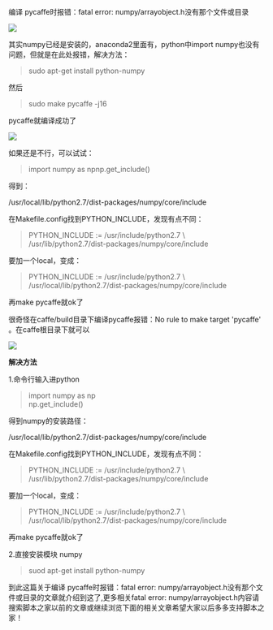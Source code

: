编译 pycaffe时报错：fatal error: numpy/arrayobject.h没有那个文件或目录

![](https://img.jbzj.com/file_images/article/202011/202011292331179.png)

其实numpy已经是安装的，anaconda2里面有，python中import numpy也没有问题，但就是在此处报错，解决方法：

> sudo apt-get install python-numpy

然后

> sudo make pycaffe -j16

pycaffe就编译成功了

![](https://img.jbzj.com/file_images/article/202011/2020112923312110.jpg)

如果还是不行，可以试试：

> import numpy as npnp.get_include()

得到：

/usr/local/lib/python2.7/dist-packages/numpy/core/include

在Makefile.config找到PYTHON_INCLUDE，发现有点不同：

> PYTHON_INCLUDE := /usr/include/python2.7 \  
>  /usr/lib/python2.7/dist-packages/numpy/core/include

要加一个local，变成：

> PYTHON_INCLUDE := /usr/include/python2.7 \  
>  /usr/local/lib/python2.7/dist-packages/numpy/core/include

再make pycaffe就ok了

很奇怪在caffe/build目录下编译pycaffe报错：No rule to make target 'pycaffe' 。在caffe根目录下就可以

![](https://img.jbzj.com/file_images/article/202011/2020112923312411.jpg)

**解决方法**

1.命令行输入进python

> import numpy as np  
>  np.get_include()

得到numpy的安装路径：

/usr/local/lib/python2.7/dist-packages/numpy/core/include

在Makefile.config找到PYTHON_INCLUDE，发现有点不同：

> PYTHON_INCLUDE := /usr/include/python2.7 \  
>  /usr/lib/python2.7/dist-packages/numpy/core/include

要加一个local，变成：

> PYTHON_INCLUDE := /usr/include/python2.7 \  
>  /usr/local/lib/python2.7/dist-packages/numpy/core/include

再make pycaffe就ok了

2.直接安装模块 numpy

> suod apt-get install python-numpy

到此这篇关于编译 pycaffe时报错：fatal error:
numpy/arrayobject.h没有那个文件或目录的文章就介绍到这了,更多相关fatal error:
numpy/arrayobject.h内容请搜索脚本之家以前的文章或继续浏览下面的相关文章希望大家以后多多支持脚本之家！

